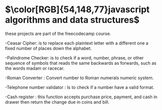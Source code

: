 # $\color[RGB]{54,148,77}javascript algorithms and data structures$

these projects are part of the freecodecamp course.

-Ceasar Cipher: is to replace each plaintext letter with a different one a fixed number of places down the alphabet.

-Palindrome Checker:  is to check if a word, number, phrase, or other sequence of symbols that reads the same backwards as forwards, such as the words madam or racecar.

-Roman Converter : Convert number to Roman numerals numeric system.

-Telephone number validator : Is to check if a number have a valid format.

-Cash register : this function accepts purchase price, payment, and cash in drawer then return the change due in coins and bill.